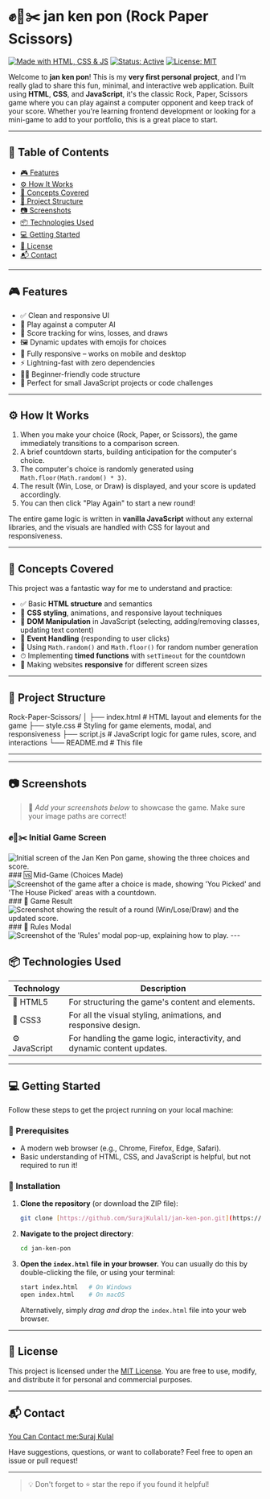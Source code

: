 # ✊📄✂️ jan ken pon (Rock Paper Scissors)

[![Made with HTML, CSS & JS](https://img.shields.io/badge/Made%20with-HTML%2C%20CSS%2C%20JS-orange.svg?style=for-the-badge&logo=html5)](https://developer.mozilla.org/en-US/docs/Web)
[![Status: Active](https://img.shields.io/badge/Status-Active-brightgreen.svg?style=for-the-badge)]()
[![License: MIT](https://img.shields.io/badge/License-MIT-blue.svg?style=for-the-badge)](LICENSE)

Welcome to **jan ken pon**! This is my **very first personal project**, and I'm really glad to share this fun, minimal, and interactive web application. Built using **HTML**, **CSS**, and **JavaScript**, it's the classic Rock, Paper, Scissors game where you can play against a computer opponent and keep track of your score. Whether you're learning frontend development or looking for a mini-game to add to your portfolio, this is a great place to start.

---

## 📑 Table of Contents

- [🎮 Features](#-features)
- [⚙ How It Works](#-how-it-works)
- [🧠 Concepts Covered](#-concepts-covered)
- [📂 Project Structure](#-project-structure)
- [📷 Screenshots](#-screenshots)
- [📦 Technologies Used](#-technologies-used)
- [💻 Getting Started](#-getting-started)
- [📄 License](#-license)
- [📬 Contact](#-contact)


---

## 🎮 Features

* ✅ Clean and responsive UI
* 🤖 Play against a computer AI
* 🔢 Score tracking for wins, losses, and draws
* 🖼 Dynamic updates with emojis for choices
* 📱 Fully responsive – works on mobile and desktop
* ⚡ Lightning-fast with zero dependencies
* 👨‍🏫 Beginner-friendly code structure
* 🧩 Perfect for small JavaScript projects or code challenges

---

## ⚙ How It Works

1.  When you make your choice (Rock, Paper, or Scissors), the game immediately transitions to a comparison screen.
2.  A brief countdown starts, building anticipation for the computer's choice.
3.  The computer's choice is randomly generated using `Math.floor(Math.random() * 3)`.
4.  The result (Win, Lose, or Draw) is displayed, and your score is updated accordingly.
5.  You can then click "Play Again" to start a new round!

The entire game logic is written in **vanilla JavaScript** without any external libraries, and the visuals are handled with CSS for layout and responsiveness.

---

## 🧠 Concepts Covered

This project was a fantastic way for me to understand and practice:

* ✅ Basic **HTML structure** and semantics
* 🎨 **CSS styling**, animations, and responsive layout techniques
* 🧠 **DOM Manipulation** in JavaScript (selecting, adding/removing classes, updating text content)
* 🔁 **Event Handling** (responding to user clicks)
* 🧮 Using `Math.random()` and `Math.floor()` for random number generation
* ⏱ Implementing **timed functions** with `setTimeout` for the countdown
* 📱 Making websites **responsive** for different screen sizes

---

## 📂 Project Structure

Rock-Paper-Scissors/
│
├── index.html         # HTML layout and elements for the game
├── style.css          # Styling for game elements, modal, and responsiveness
├── script.js          # JavaScript logic for game rules, score, and interactions
└── README.md          # This file

---

---

## 📷 Screenshots

> 📸 *Add your screenshots below* to showcase the game. Make sure your image paths are correct!

### ✊📄✂️ Initial Game Screen
![Initial screen of the Jan Ken Pon game, showing the three choices and score.](assets/screenshot-main-game.png) ### 🆚 Mid-Game (Choices Made)
![Screenshot of the game after a choice is made, showing 'You Picked' and 'The House Picked' areas with a countdown.](assets/screenshot-your-pick.png) ### 🎉 Game Result
![Screenshot showing the result of a round (Win/Lose/Draw) and the updated score.](assets/screenshot-result.png) ### 📖 Rules Modal
![Screenshot of the 'Rules' modal pop-up, explaining how to play.](assets/screenshot-rules-modal.png) ---

## 📦 Technologies Used

| Technology | Description |
|------------|-------------|
| 🧱 HTML5   | For structuring the game's content and elements. |
| 🎨 CSS3    | For all the visual styling, animations, and responsive design. |
| ⚙ JavaScript | For handling the game logic, interactivity, and dynamic content updates. |

---

## 💻 Getting Started

Follow these steps to get the project running on your local machine:

### 🔧 Prerequisites

* A modern web browser (e.g., Chrome, Firefox, Edge, Safari).
* Basic understanding of HTML, CSS, and JavaScript is helpful, but not required to run it!

### 🚀 Installation

1.  **Clone the repository** (or download the ZIP file):
    ```bash
    git clone [https://github.com/SurajKulal1/jan-ken-pon.git](https://github.com/SurajKulal1/jan-ken-pon.git)
    ```

2.  **Navigate to the project directory**:
    ```bash
    cd jan-ken-pon
    ```

3.  **Open the `index.html` file in your browser.** You can usually do this by double-clicking the file, or using your terminal:
    ```bash
    start index.html   # On Windows
    open index.html    # On macOS
    ```
    Alternatively, simply *drag and drop* the `index.html` file into your web browser.

---

## 📄 License

This project is licensed under the [MIT License](LICENSE). You are free to use, modify, and distribute it for personal and commercial purposes.

---

## 📬 Contact

[You Can Contact me:Suraj Kulal](https://github.com/SurajKulal1)

Have suggestions, questions, or want to collaborate? Feel free to open an issue or pull request!

---

> 💡 Don't forget to ⭐ star the repo if you found it helpful!
